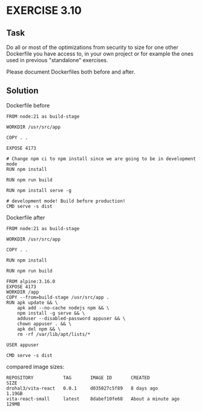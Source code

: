 # EXERCISE 3.10
## Task
Do all or most of the optimizations from security to size for one other Dockerfile you have access to, in your own project or for example the ones used in previous "standalone" exercises.

Please document Dockerfiles both before and after.

## Solution
Dockerfile before
```
FROM node:21 as build-stage

WORKDIR /usr/src/app

COPY . .

EXPOSE 4173

# Change npm ci to npm install since we are going to be in development mode
RUN npm install

RUN npm run build

RUN npm install serve -g

# development mode! Build before production!
CMD serve -s dist
```
Dockerfile after
```
FROM node:21 as build-stage

WORKDIR /usr/src/app

COPY . .

RUN npm install

RUN npm run build

FROM alpine:3.16.0
EXPOSE 4173
WORKDIR /app
COPY --from=build-stage /usr/src/app .
RUN apk update && \
    apk add --no-cache nodejs npm && \
    npm install -g serve && \
    adduser --disabled-password appuser && \
    chown appuser . && \
    apk del npm && \
    rm -rf /var/lib/apt/lists/*

USER appuser

CMD serve -s dist
```
compared image sizes:
```
REPOSITORY           TAG       IMAGE ID       CREATED              SIZE
drohal3/vita-react   0.0.1     d035027c5f89   8 days ago           1.19GB
vita-react-small     latest    8dabef10fe68   About a minute ago   129MB
```